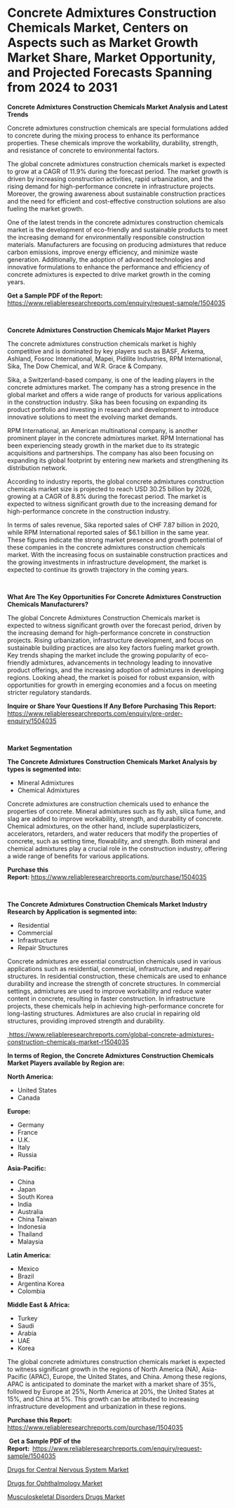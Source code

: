<p><h1>Concrete Admixtures Construction Chemicals Market, Centers on Aspects such as Market Growth Market Share, Market Opportunity, and Projected Forecasts Spanning from 2024 to 2031</h1></p><p><strong>Concrete Admixtures Construction Chemicals Market Analysis and Latest Trends</strong></p>
<p><p>Concrete admixtures construction chemicals are special formulations added to concrete during the mixing process to enhance its performance properties. These chemicals improve the workability, durability, strength, and resistance of concrete to environmental factors.</p><p>The global concrete admixtures construction chemicals market is expected to grow at a CAGR of 11.9% during the forecast period. The market growth is driven by increasing construction activities, rapid urbanization, and the rising demand for high-performance concrete in infrastructure projects. Moreover, the growing awareness about sustainable construction practices and the need for efficient and cost-effective construction solutions are also fueling the market growth.</p><p>One of the latest trends in the concrete admixtures construction chemicals market is the development of eco-friendly and sustainable products to meet the increasing demand for environmentally responsible construction materials. Manufacturers are focusing on producing admixtures that reduce carbon emissions, improve energy efficiency, and minimize waste generation. Additionally, the adoption of advanced technologies and innovative formulations to enhance the performance and efficiency of concrete admixtures is expected to drive market growth in the coming years.</p></p>
<p><strong>Get a Sample PDF of the Report:&nbsp;</strong> <a href="https://www.reliableresearchreports.com/enquiry/request-sample/1504035">https://www.reliableresearchreports.com/enquiry/request-sample/1504035</a></p>
<p>&nbsp;</p>
<p><strong>Concrete Admixtures Construction Chemicals Major Market Players</strong></p>
<p><p>The concrete admixtures construction chemicals market is highly competitive and is dominated by key players such as BASF, Arkema, Ashland, Fosroc International, Mapei, Pidilite Industries, RPM International, Sika, The Dow Chemical, and W.R. Grace & Company.</p><p>Sika, a Switzerland-based company, is one of the leading players in the concrete admixtures market. The company has a strong presence in the global market and offers a wide range of products for various applications in the construction industry. Sika has been focusing on expanding its product portfolio and investing in research and development to introduce innovative solutions to meet the evolving market demands.</p><p>RPM International, an American multinational company, is another prominent player in the concrete admixtures market. RPM International has been experiencing steady growth in the market due to its strategic acquisitions and partnerships. The company has also been focusing on expanding its global footprint by entering new markets and strengthening its distribution network.</p><p>According to industry reports, the global concrete admixtures construction chemicals market size is projected to reach USD 30.25 billion by 2026, growing at a CAGR of 8.8% during the forecast period. The market is expected to witness significant growth due to the increasing demand for high-performance concrete in the construction industry.</p><p>In terms of sales revenue, Sika reported sales of CHF 7.87 billion in 2020, while RPM International reported sales of $6.1 billion in the same year. These figures indicate the strong market presence and growth potential of these companies in the concrete admixtures construction chemicals market. With the increasing focus on sustainable construction practices and the growing investments in infrastructure development, the market is expected to continue its growth trajectory in the coming years.</p></p>
<p>&nbsp;</p>
<p><strong>What Are The Key Opportunities For Concrete Admixtures Construction Chemicals Manufacturers?</strong></p>
<p><p>The global Concrete Admixtures Construction Chemicals market is expected to witness significant growth over the forecast period, driven by the increasing demand for high-performance concrete in construction projects. Rising urbanization, infrastructure development, and focus on sustainable building practices are also key factors fueling market growth. Key trends shaping the market include the growing popularity of eco-friendly admixtures, advancements in technology leading to innovative product offerings, and the increasing adoption of admixtures in developing regions. Looking ahead, the market is poised for robust expansion, with opportunities for growth in emerging economies and a focus on meeting stricter regulatory standards.</p></p>
<p><strong>Inquire or Share Your Questions If Any Before Purchasing This Report:</strong> <a href="https://www.reliableresearchreports.com/enquiry/pre-order-enquiry/1504035">https://www.reliableresearchreports.com/enquiry/pre-order-enquiry/1504035</a></p>
<p>&nbsp;</p>
<p><strong>Market Segmentation</strong></p>
<p><strong>The Concrete Admixtures Construction Chemicals Market Analysis by types is segmented into:</strong></p>
<p><ul><li>Mineral Admixtures</li><li>Chemical Admixtures</li></ul></p>
<p><p>Concrete admixtures are construction chemicals used to enhance the properties of concrete. Mineral admixtures such as fly ash, silica fume, and slag are added to improve workability, strength, and durability of concrete. Chemical admixtures, on the other hand, include superplasticizers, accelerators, retarders, and water reducers that modify the properties of concrete, such as setting time, flowability, and strength. Both mineral and chemical admixtures play a crucial role in the construction industry, offering a wide range of benefits for various applications.</p></p>
<p><strong>Purchase this Report:&nbsp;</strong><a href="https://www.reliableresearchreports.com/purchase/1504035">https://www.reliableresearchreports.com/purchase/1504035</a></p>
<p>&nbsp;</p>
<p><strong>The Concrete Admixtures Construction Chemicals Market Industry Research by Application is segmented into:</strong></p>
<p><ul><li>Residential</li><li>Commercial</li><li>Infrastructure</li><li>Repair Structures</li></ul></p>
<p><p>Concrete admixtures are essential construction chemicals used in various applications such as residential, commercial, infrastructure, and repair structures. In residential construction, these chemicals are used to enhance durability and increase the strength of concrete structures. In commercial settings, admixtures are used to improve workability and reduce water content in concrete, resulting in faster construction. In infrastructure projects, these chemicals help in achieving high-performance concrete for long-lasting structures. Admixtures are also crucial in repairing old structures, providing improved strength and durability.</p></p>
<p><a href="https://www.reliableresearchreports.com/global-concrete-admixtures-construction-chemicals-market-r1504035">&nbsp;https://www.reliableresearchreports.com/global-concrete-admixtures-construction-chemicals-market-r1504035</a></p>
<p><strong>In terms of Region, the Concrete Admixtures Construction Chemicals Market Players available by Region are:</strong></p>
<p>
    <p> <strong> North America: </strong>
        <ul>
            <li>United States</li>
            <li>Canada</li>
        </ul>
        </p> 
    <p> <strong> Europe: </strong>
        <ul>
            <li>Germany</li>
            <li>France</li>
            <li>U.K.</li>
            <li>Italy</li>
            <li>Russia</li>
        </ul>
        </p> 
    <p> <strong> Asia-Pacific: </strong>
        <ul>
            <li>China</li>
            <li>Japan</li>
            <li>South Korea</li>
            <li>India</li>
            <li>Australia</li>
            <li>China Taiwan</li>
            <li>Indonesia</li>
            <li>Thailand</li>
            <li>Malaysia</li>
        </ul>
        </p> 
    <p> <strong> Latin America: </strong>
        <ul>
            <li>Mexico</li>
            <li>Brazil</li>
            <li>Argentina Korea</li>
            <li>Colombia</li>
        </ul>
        </p> 
    <p> <strong> Middle East & Africa: </strong>
        <ul>
            <li>Turkey</li>
            <li>Saudi</li>
            <li>Arabia</li>
            <li>UAE</li>
            <li>Korea</li>
        </ul>
    </p>
    </p>
<p><p>The global concrete admixtures construction chemicals market is expected to witness significant growth in the regions of North America (NA), Asia-Pacific (APAC), Europe, the United States, and China. Among these regions, APAC is anticipated to dominate the market with a market share of 35%, followed by Europe at 25%, North America at 20%, the United States at 15%, and China at 5%. This growth can be attributed to increasing infrastructure development and urbanization in these regions.</p></p>
<p><strong>Purchase this Report: </strong><a href="https://www.reliableresearchreports.com/purchase/1504035">https://www.reliableresearchreports.com/purchase/1504035</a></p>
<p>&nbsp;<strong>Get a Sample PDF of the Report:&nbsp;&nbsp;</strong><a href="https://www.reliableresearchreports.com/enquiry/request-sample/1504035">https://www.reliableresearchreports.com/enquiry/request-sample/1504035</a></p>
<p><strong></strong></p>
<p><p><a href="https://github.com/kmatchooka/Market-Research-Report-List-1/blob/main/drugs-for-central-nervous-system-market.md">Drugs for Central Nervous System Market</a></p><p><a href="https://github.com/zmnbyevx75/Market-Research-Report-List-1/blob/main/drugs-for-ophthalmology-market.md">Drugs for Ophthalmology Market</a></p><p><a href="https://github.com/DarrenSipes1990/Market-Research-Report-List-2/blob/main/musculoskeletal-disorders-drugs-market.md">Musculoskeletal Disorders Drugs Market</a></p></p>